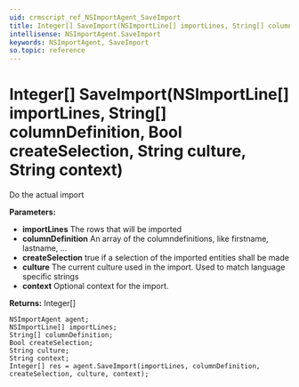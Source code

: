 ```yaml
---
uid: crmscript_ref_NSImportAgent_SaveImport
title: Integer[] SaveImport(NSImportLine[] importLines, String[] columnDefinition, Bool createSelection, String culture, String context)
intellisense: NSImportAgent.SaveImport
keywords: NSImportAgent, SaveImport
so.topic: reference
---
```


# Integer[] SaveImport(NSImportLine[] importLines, String[] columnDefinition, Bool createSelection, String culture, String context)

Do the actual import

**Parameters:**
 - **importLines** The rows that will be imported
 - **columnDefinition** An array of the columndefinitions, like firstname, lastname, ...
 - **createSelection** true if a selection of the imported entities shall be made
 - **culture** The current culture used in the import. Used to match language specific strings
 - **context** Optional context for the import.

**Returns:** Integer[]

```crmscript
NSImportAgent agent;
NSImportLine[] importLines;
String[] columnDefinition;
Bool createSelection;
String culture;
String context;
Integer[] res = agent.SaveImport(importLines, columnDefinition, createSelection, culture, context);
```

